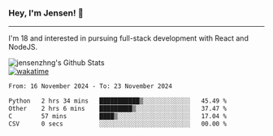 ### Hey, I'm Jensen! 👋

---

I'm 18 and interested in pursuing full-stack development with React and NodeJS.

![jensenzhng's Github Stats](https://github-readme-stats.vercel.app/api?username=jensenzhng&theme=dark&show_icons=true&count_private=true)
<br />
[![wakatime](https://wakatime.com/badge/user/cbfc263d-3611-4e36-8278-8fad45fe3f62.svg)](https://wakatime.com/@cbfc263d-3611-4e36-8278-8fad45fe3f62)

<!--START_SECTION:waka-->

```txt
From: 16 November 2024 - To: 23 November 2024

Python   2 hrs 34 mins   ███████████▒░░░░░░░░░░░░░   45.49 %
Other    2 hrs 6 mins    █████████▒░░░░░░░░░░░░░░░   37.47 %
C        57 mins         ████▒░░░░░░░░░░░░░░░░░░░░   17.04 %
CSV      0 secs          ░░░░░░░░░░░░░░░░░░░░░░░░░   00.00 %
```

<!--END_SECTION:waka-->
